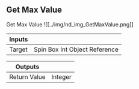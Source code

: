 ## Get Max Value
Get Max Value
![[../img/nd_img_GetMaxValue.png]]

|Inputs||
|--|--|
| Target | Spin Box Int Object Reference |

|Outputs||
|--|--|
| Return Value | Integer |

